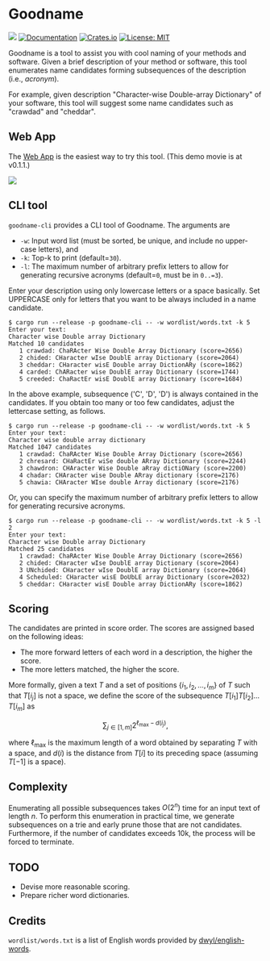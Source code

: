 # Goodname

![](https://github.com/kampersanda/goodname/actions/workflows/rust.yml/badge.svg)
[![Documentation](https://docs.rs/goodname/badge.svg)](https://docs.rs/goodname)
[![Crates.io](https://img.shields.io/crates/v/goodname.svg)](https://crates.io/crates/goodname)
[![License: MIT](https://img.shields.io/badge/license-MIT-blue.svg)](https://github.com/kampersanda/goodname/blob/master/LICENSE)

Goodname is a tool to assist you with cool naming of your methods and software.
Given a brief description of your method or software,
this tool enumerates name candidates forming subsequences of the description (i.e., *acronym*).

For example, given description "Character-wise Double-array Dictionary" of your software,
this tool will suggest some name candidates such as "crawdad" and "cheddar".

## Web App

The [Web App](https://kampersanda.github.io/goodname/) is the easiest way to try this tool.
(This demo movie is at v0.1.1.)

![](./movies/demo.gif)

## CLI tool

`goodname-cli` provides a CLI tool of Goodname.
The arguments are
- `-w`: Input word list (must be sorted, be unique, and include no upper-case letters), and
- `-k`: Top-k to print (default=`30`).
- `-l`: The maximum number of arbitrary prefix letters to allow for generating recursive acronyms (default=`0`, must be in `0..=3`).

Enter your description using only lowercase letters or a space basically.
Set UPPERCASE only for letters that you want to be always included in a name candidate.

```
$ cargo run --release -p goodname-cli -- -w wordlist/words.txt -k 5
Enter your text:
Character wise Double array Dictionary
Matched 10 candidates
   1 crawdad: ChaRActer Wise Double Array Dictionary (score=2656)
   2 chided: CHaracter wIse DoublE array Dictionary (score=2064)
   3 cheddar: CHaracter wisE Double array DictionARy (score=1862)
   4 carded: ChARacter wise DoublE array Dictionary (score=1744)
   5 creeded: ChaRactEr wisE DoublE array Dictionary (score=1684)
```

In the above example, subsequence ('C', 'D', 'D') is always contained in the candidates.
If you obtain too many or too few candidates, adjust the lettercase setting, as follows.

```
$ cargo run --release -p goodname-cli -- -w wordlist/words.txt -k 5
Enter your text:
Character wise double array dictionary
Matched 1047 candidates
   1 crawdad: ChaRActer Wise Double Array Dictionary (score=2656)
   2 chresard: CHaRactEr wiSe double ARray Dictionary (score=2244)
   3 chawdron: CHAracter Wise Double aRray dictiONary (score=2200)
   4 chadar: CHAracter wise Double ARray dictionary (score=2176)
   5 chawia: CHAracter WIse double Array dictionary (score=2176)
```

Or, you can specify the maximum number of arbitrary prefix letters to allow for generating recursive acronyms.

```
$ cargo run --release -p goodname-cli -- -w wordlist/words.txt -k 5 -l 2
Enter your text:
Character wise Double array Dictionary
Matched 25 candidates
   1 crawdad: ChaRActer Wise Double Array Dictionary (score=2656)
   2 chided: CHaracter wIse DoublE array Dictionary (score=2064)
   3 UNchided: CHaracter wIse DoublE array Dictionary (score=2064)
   4 Scheduled: CHaracter wisE DoUbLE array Dictionary (score=2032)
   5 cheddar: CHaracter wisE Double array DictionARy (score=1862)
```

## Scoring

The candidates are printed in score order.
The scores are assigned based on the following ideas:

- The more forward letters of each word in a description, the higher the score.
- The more letters matched, the higher the score.

More formally, given a text $T$ and a set of positions $\{ i_1, i_2, \dots, i_m \}$ of $T$ such that $T[i_j]$ is not a space,
we define the score of the subsequence $T[i_1] T[i_2] \dots T[i_m]$ as

$$ \sum_{j \in [1,m]} 2^{\ell_{\max} - d(i_j)}, $$

where $\ell_{\max}$ is the maximum length of a word obtained by separating $T$ with a space, and
$d(i)$ is the distance from $T[i]$ to its preceding space (assuming $T[-1]$ is a space).

## Complexity

Enumerating all possible subsequences takes $O(2^n)$ time for an input text of length $n$.
To perform this enumeration in practical time, we generate subsequences on a trie and early prune those that are not candidates.
Furthermore, if the number of candidates exceeds 10k, the process will be forced to terminate.


## TODO

 - Devise more reasonable scoring.
 - Prepare richer word dictionaries.

## Credits

`wordlist/words.txt` is a list of English words provided by [dwyl/english-words](https://github.com/dwyl/english-words).
